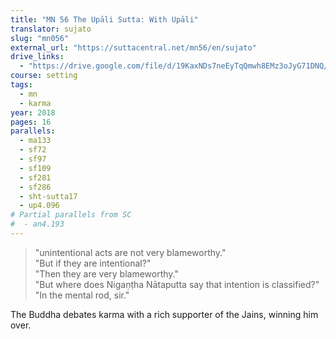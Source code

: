 ```yaml
---
title: "MN 56 The Upāli Sutta: With Upāli"
translator: sujato
slug: "mn056"
external_url: "https://suttacentral.net/mn56/en/sujato"
drive_links:
  - "https://drive.google.com/file/d/19KaxNDs7neEyTqQmwh8EMz3oJyG71DNQ/view?usp=drivesdk"
course: setting
tags:
  - mn
  - karma
year: 2018
pages: 16
parallels:
  - ma133
  - sf72
  - sf97
  - sf109
  - sf281
  - sf286
  - sht-sutta17
  - up4.096
# Partial parallels from SC
#  - an4.193
---
```


> "unintentional acts are not very blameworthy."  
"But if they are intentional?"  
"Then they are very blameworthy."  
"But where does Nigaṇṭha Nātaputta say that intention is classified?"  
"In the mental rod, sir."  

The Buddha debates karma with a rich supporter of the Jains, winning him over.
